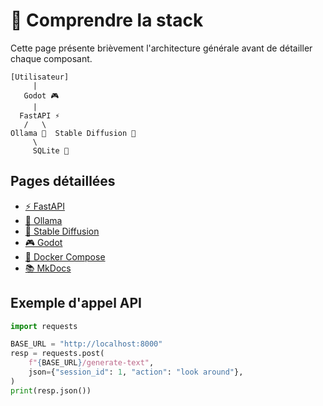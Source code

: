 # 🧩 Comprendre la stack

Cette page présente brièvement l'architecture générale avant de détailler chaque composant.

```text
[Utilisateur]
     |
   Godot 🎮
     |
  FastAPI ⚡
   /   \
Ollama 🦙  Stable Diffusion 🎨
     \
     SQLite 📂
```

## Pages détaillées
- [⚡ FastAPI](fastapi.md)
- [🦙 Ollama](ollama.md)
- [🎨 Stable Diffusion](stable-diffusion.md)
- [🎮 Godot](godot.md)
- [🐳 Docker Compose](docker-compose.md)
- [📚 MkDocs](mkdocs.md)

## Exemple d'appel API
```python
import requests

BASE_URL = "http://localhost:8000"
resp = requests.post(
    f"{BASE_URL}/generate-text",
    json={"session_id": 1, "action": "look around"},
)
print(resp.json())
```

